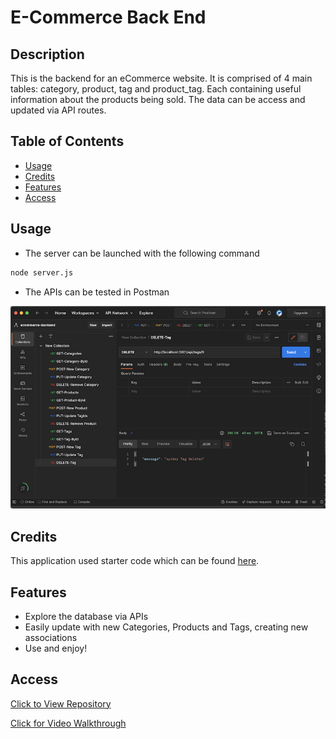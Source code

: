 # E-Commerce Back End

## Description
This is the backend for an eCommerce website. It is comprised of 4 main tables: category, product, tag and product_tag. Each containing useful information about the products being sold. The data can be access and updated via API routes.

## Table of Contents
- [Usage](#usage)
- [Credits](#credits)
- [Features](#features)
- [Access](#access)

## Usage
- The server can be launched with the following command
```bash
node server.js
```
- The APIs can be tested in Postman

![user experience](./images/terminal.png)


## Credits
This application used starter code which can be found [here](https://github.com/coding-boot-camp/fantastic-umbrella). 

## Features
- Explore the database via APIs
- Easily update with new Categories, Products and Tags, creating new associations
- Use and enjoy!

## Access
[Click to View Repository](https://github.com/johnpow/ecommerce-backend)

[Click for Video Walkthrough](https://drive.google.com/file/d/1emJcB27Zmf8-_wYbaSzzA0aPtzMM6odn/view)
